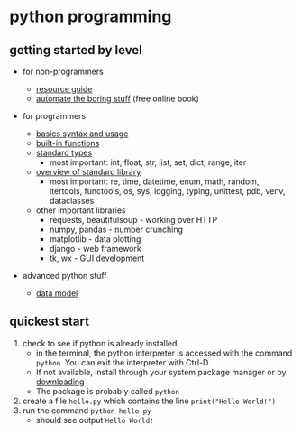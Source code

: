 # python programming
## getting started by level
* for non-programmers
    * [resource guide](https://wiki.python.org/moin/BeginnersGuide/NonProgrammers)
    * [automate the boring stuff](https://automatetheboringstuff.com/) (free online book)

* for programmers
    * [basics syntax and usage](https://learnxinyminutes.com/docs/python/)
    * [built-in functions](https://docs.python.org/3/library/functions.html)
    * [standard types](https://docs.python.org/3/library/stdtypes.html)
        * most important: int, float, str, list, set, dict, range, iter
    * [overview of standard library](https://docs.python.org/3/library/index.html)
        * most important: re, time, datetime, enum, math, random, itertools, functools, os, sys, logging, typing, unittest, pdb, venv, dataclasses
    * other important libraries
        * requests, beautifulsoup - working over HTTP
        * numpy, pandas - number crunching
        * matplotlib - data plotting
        * django - web framework
        * tk, wx - GUI development

* advanced python stuff
    * [data model](https://docs.python.org/3/reference/datamodel.html)

## quickest start
1. check to see if python is already installed.
    * in the terminal, the python interpreter is accessed with the command `python`. You can exit the interpreter with Ctrl-D.
    * If not available, install through your system package manager or by [downloading](https://www.python.org/downloads/)
    * The package is probably called `python`
2. create a file `hello.py` which contains the line `print("Hello World!")`
3. run the command `python hello.py`
    * should see output `Hello World!`

